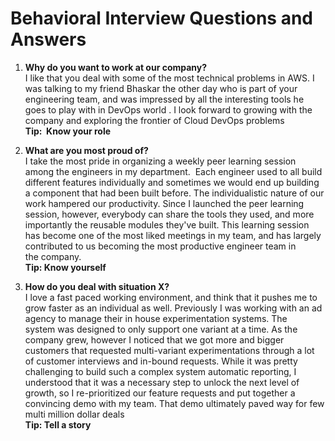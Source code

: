 
# Behavioral Interview Questions and Answers

1. **Why do you want to work at our company?**</br>
I like that you deal with some of the most technical problems in AWS. I was talking to my friend Bhaskar the other day who is part of your engineering team, and was impressed by all the interesting tools he goes to play with in DevOps world . I look forward to growing with the company and exploring the frontier of Cloud DevOps problems
</br>**Tip:  Know your role**

2. **What are you most proud of?**</br>
I take the most pride in organizing a weekly peer learning session among the engineers in my department.  Each engineer used to all build different features individually and sometimes we would end up building a component that had been built before. The individualistic nature of our work hampered our productivity. Since I launched the peer learning session, however, everybody can share the tools they used, and more importantly the reusable modules they've built. This learning session has become one of the most liked meetings in my team, and has largely contributed to us becoming the most productive engineer team in the company.
</br>**Tip: Know yourself**

3. **How do you deal with situation X?**</br>
I love a fast paced working environment, and think that it pushes me to grow faster as an individual as well. Previously I was working with an ad agency to manage their in house experimentation systems. The system was designed to only support one variant at a time. As the company grew, however I noticed that we got more and bigger customers that requested multi-variant experimentations through a lot of customer interviews and in-bound requests. While it was pretty challenging to build such a complex system automatic reporting, I understood that it was a necessary step to unlock the next level of growth, so I re-prioritized our feature requests and put together a convincing demo with my team. That demo ultimately paved way for few multi million dollar deals
</br>**Tip: Tell a story**

